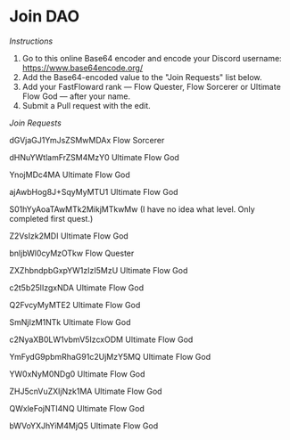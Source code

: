 # Join DAO

*Instructions*

1. Go to this online Base64 encoder and encode your Discord username: https://www.base64encode.org/
2. Add the Base64-encoded value to the "Join Requests" list below.
3. Add your FastFloward rank — Flow Quester, Flow Sorcerer or Ultimate Flow God — after your name.
4. Submit a Pull request with the edit.

*Join Requests*

dGVjaGJ1YmJsZSMwMDAx Flow Sorcerer

dHNuYWtlamFrZSM4MzY0 Ultimate Flow God

YnojMDc4MA Ultimate Flow God

ajAwbHog8J+SqyMyMTU1 Ultimate Flow God

S01hYyAoaTAwMTk2MikjMTkwMw (I have no idea what level. Only completed first quest.)

Z2VsIzk2MDI Ultimate Flow God

bnljbWl0cyMzOTkw Flow Quester

ZXZhbndpbGxpYW1zIzI5MzU Ultimate Flow God

c2t5b25lIzgxNDA  Ultimate Flow God

Q2FvcyMyMTE2 Ultimate Flow God

SmNjIzM1NTk Ultimate Flow God

c2NyaXB0LW1vbmV5IzcxODM Ultimate Flow God

YmFydG9pbmRhaG91c2UjMzY5MQ Ultimate Flow God

YW0xNyM0NDg0 Ultimate Flow God
 
ZHJ5cnVuZXIjNzk1MA  Ultimate Flow God

QWxleFojNTI4NQ Ultimate Flow God

bWVoYXJhYiM4MjQ5 Ultimate Flow God

